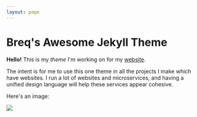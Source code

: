 ```yaml
---
layout: page
---
```

# Breq's Awesome Jekyll Theme
**Hello!** This is my *theme* I'm working on for my [website](https://breq.dev/).

The intent is for me to use this one theme in all the projects I make which have websites. I run a lot of websites and microservices, and having a unified design language will help these services appear cohesive.

Here's an image:

![](https://imgs.xkcd.com/comics/incognito_mode.png)

